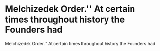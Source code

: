 # Melchizedek Order.'' At certain times throughout history the Founders had

Melchizedek Order.'' At certain times throughout history the Founders had